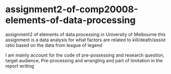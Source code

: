 # assignment2-of-comp20008-elements-of-data-processing
assignment2 of elements of data processing in University of Melbourne
this assignment is a data analysis for what factors are related to kill/death/assist ratio based on the data from league of legend

I am mainly account for the code of pre-possessing and research question, target audience, Pre-processing and wrangling and part of limitation in the report writing
